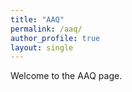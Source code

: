 ```yaml
---
title: "AAQ"
permalink: /aaq/
author_profile: true
layout: single
---
```


Welcome to the AAQ page.

